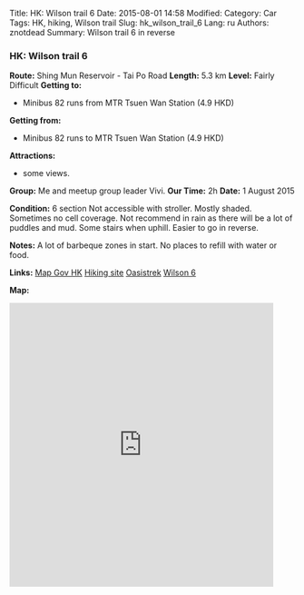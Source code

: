 Title: HK: Wilson trail 6
Date: 2015-08-01 14:58
Modified: 
Category: Car
Tags: HK,  hiking,  Wilson trail
Slug: hk_wilson_trail_6
Lang: ru
Authors: znotdead
Summary: Wilson trail 6 in reverse

### HK: Wilson trail 6

**Route:** Shing Mun Reservoir - Tai Po Road
**Length:** 5.3 km
**Level:** Fairly Difficult
**Getting to:**
 - Minibus 82 runs from MTR Tsuen Wan Station (4.9 HKD)

**Getting from:**
 - Minibus 82 runs to MTR Tsuen Wan Station (4.9 HKD)

**Attractions:**
 - some views.

**Group:** Me and meetup group leader Vivi.
**Our Time:** 2h
**Date:** 1 August 2015

**Condition:**
6 section Not accessible with stroller. Mostly shaded. Sometimes no cell coverage. Not recommend in rain as there will be a lot of puddles and mud. Some stairs when uphill. Easier to go in reverse.

**Notes:**
A lot of barbeque zones in start. No places to refill with water or food.

**Links:**
[Map Gov HK](http://www2.map.gov.hk/gih3/view/index.jsp)
[Hiking site](http://hiking.gov.hk/eng)
[Oasistrek](http://www.oasistrek.com)
[Wilson 6](http://hiking.gov.hk/eng/longtrail/wtrail/wtrail/wtrail06.htm)

**Map:**
<iframe src='https://connect.garmin.com/activity/embed/850793855' width='465' height='500' frameborder='0'></iframe>

